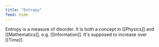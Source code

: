 ```yaml
---
title: "Entropy"
feed: hide
---
```


Entropy is a measure of disorder. It is both a concept in [[Physics]] and [[Mathematics]], e.g. [[Information]]. It's supposed to increase over [[Time]]. 